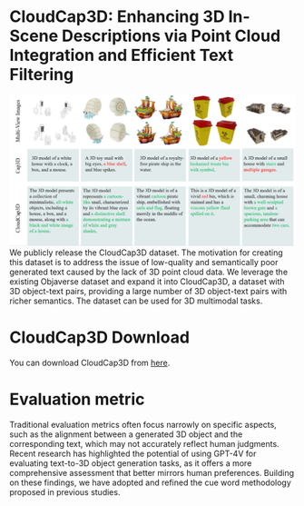 # CloudCap3D: Enhancing 3D In-Scene Descriptions via Point Cloud Integration and Efficient Text Filtering
![](https://github.com/NZY7/HelloPrj/blob/master/compare.png)
We publicly release the CloudCap3D dataset. The motivation for creating this dataset is to address the issue of low-quality and semantically poor generated text caused by the lack of 3D point cloud data. We leverage the existing Objaverse dataset and expand it into CloudCap3D, a dataset with 3D object-text pairs, providing a large number of 3D object-text pairs with richer semantics.
The dataset can be used for 3D multimodal tasks.
# CloudCap3D Download
You can download CloudCap3D from [here](https://drive.google.com/file/d/1U1Na1bbrDP1hli3LzZAAFkn6XwfkC9L3/view?usp=sharing).
# Evaluation metric
Traditional evaluation metrics often focus narrowly on specific aspects, such as the alignment between a generated 3D object and the corresponding text, which may not accurately reflect human judgments. Recent research has highlighted the potential of using GPT-4V for evaluating text-to-3D object generation tasks, as it offers a more comprehensive assessment that better mirrors human preferences. Building on these findings, we have adopted and
refined the cue word methodology proposed in previous studies.
<!--![](https://github.com/NZY7/HelloPrj/blob/master/%E5%B1%8F%E5%B9%95%E6%88%AA%E5%9B%BE%202025-01-20%20165849.png)>
# Anckowledgement
This repo is based on [GPT-4](https://openai.com/index/gpt-4/), [CG3D](https://github.com/deeptibhegde/CLIP-goes-3D), [PointLLM](https://github.com/OpenRobotLab/PointLLM), [BLIP2](https://github.com/OpenRobotLab/PointLLM), [GPT-4V](https://github.com/3DTopia/GPTEval3D). We would like to express our gratitude for their outstanding work.
